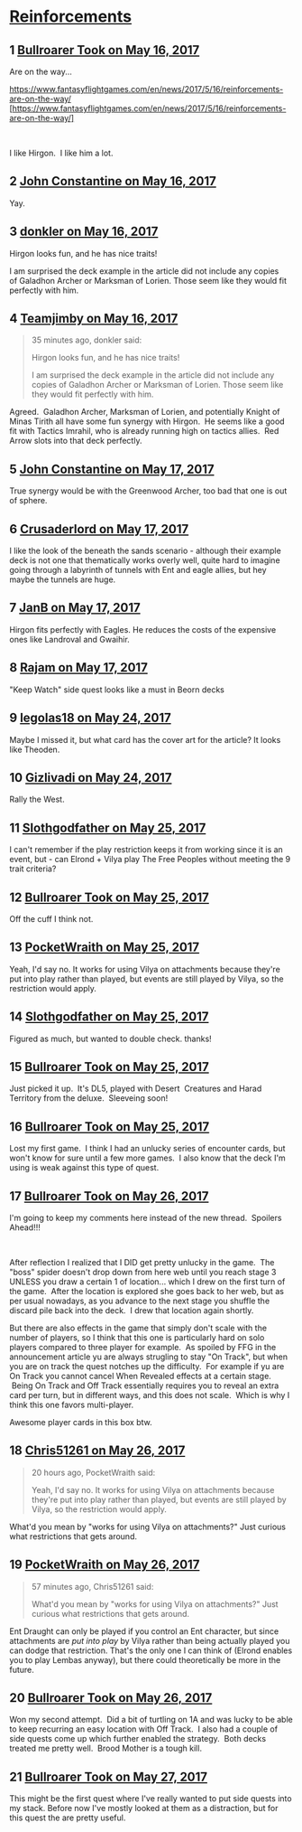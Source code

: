 # [Reinforcements](https://community.fantasyflightgames.com/topic/249906-reinforcements/)

## 1 [Bullroarer Took on May 16, 2017](https://community.fantasyflightgames.com/topic/249906-reinforcements/?do=findComment&comment=2789568)

Are on the way...

https://www.fantasyflightgames.com/en/news/2017/5/16/reinforcements-are-on-the-way/ [https://www.fantasyflightgames.com/en/news/2017/5/16/reinforcements-are-on-the-way/]

 

I like Hirgon.  I like him a lot.

## 2 [John Constantine on May 16, 2017](https://community.fantasyflightgames.com/topic/249906-reinforcements/?do=findComment&comment=2789650)

Yay.

## 3 [donkler on May 16, 2017](https://community.fantasyflightgames.com/topic/249906-reinforcements/?do=findComment&comment=2790237)

Hirgon looks fun, and he has nice traits! 

I am surprised the deck example in the article did not include any copies of Galadhon Archer or Marksman of Lorien. Those seem like they would fit perfectly with him.

## 4 [Teamjimby on May 16, 2017](https://community.fantasyflightgames.com/topic/249906-reinforcements/?do=findComment&comment=2790317)

> 35 minutes ago, donkler said:
> 
> Hirgon looks fun, and he has nice traits! 
> 
> I am surprised the deck example in the article did not include any copies of Galadhon Archer or Marksman of Lorien. Those seem like they would fit perfectly with him.

Agreed.  Galadhon Archer, Marksman of Lorien, and potentially Knight of Minas Tirith all have some fun synergy with Hirgon.  He seems like a good fit with Tactics Imrahil, who is already running high on tactics allies.  Red Arrow slots into that deck perfectly.

## 5 [John Constantine on May 17, 2017](https://community.fantasyflightgames.com/topic/249906-reinforcements/?do=findComment&comment=2790738)

True synergy would be with the Greenwood Archer, too bad that one is out of sphere.

## 6 [Crusaderlord on May 17, 2017](https://community.fantasyflightgames.com/topic/249906-reinforcements/?do=findComment&comment=2790969)

I like the look of the beneath the sands scenario - although their example deck is not one that thematically works overly well, quite hard to imagine going through a labyrinth of tunnels with Ent and eagle allies, but hey maybe the tunnels are huge.

## 7 [JanB on May 17, 2017](https://community.fantasyflightgames.com/topic/249906-reinforcements/?do=findComment&comment=2790971)

Hirgon fits perfectly with Eagles. He reduces the costs of the expensive ones like Landroval and Gwaihir.

## 8 [Rajam on May 17, 2017](https://community.fantasyflightgames.com/topic/249906-reinforcements/?do=findComment&comment=2792152)

"Keep Watch" side quest looks like a must in Beorn decks

## 9 [legolas18 on May 24, 2017](https://community.fantasyflightgames.com/topic/249906-reinforcements/?do=findComment&comment=2803209)

Maybe I missed it, but what card has the cover art for the article? It looks like Theoden.

## 10 [Gizlivadi on May 24, 2017](https://community.fantasyflightgames.com/topic/249906-reinforcements/?do=findComment&comment=2803215)

Rally the West.

## 11 [Slothgodfather on May 25, 2017](https://community.fantasyflightgames.com/topic/249906-reinforcements/?do=findComment&comment=2805964)

I can't remember if the play restriction keeps it from working since it is an event, but - can Elrond + Vilya play The Free Peoples without meeting the 9 trait criteria?

## 12 [Bullroarer Took on May 25, 2017](https://community.fantasyflightgames.com/topic/249906-reinforcements/?do=findComment&comment=2806017)

Off the cuff I think not.

## 13 [PocketWraith on May 25, 2017](https://community.fantasyflightgames.com/topic/249906-reinforcements/?do=findComment&comment=2806027)

Yeah, I'd say no. It works for using Vilya on attachments because they're put into play rather than played, but events are still played by Vilya, so the restriction would apply.

## 14 [Slothgodfather on May 25, 2017](https://community.fantasyflightgames.com/topic/249906-reinforcements/?do=findComment&comment=2806134)

Figured as much, but wanted to double check. thanks!

## 15 [Bullroarer Took on May 25, 2017](https://community.fantasyflightgames.com/topic/249906-reinforcements/?do=findComment&comment=2806240)

Just picked it up.  It's DL5, played with Desert  Creatures and Harad Territory from the deluxe.  Sleeveing soon!

## 16 [Bullroarer Took on May 25, 2017](https://community.fantasyflightgames.com/topic/249906-reinforcements/?do=findComment&comment=2806512)

Lost my first game.  I think I had an unlucky series of encounter cards, but won't know for sure until a few more games.  I also know that the deck I'm using is weak against this type of quest.

## 17 [Bullroarer Took on May 26, 2017](https://community.fantasyflightgames.com/topic/249906-reinforcements/?do=findComment&comment=2806769)

I'm going to keep my comments here instead of the new thread.  Spoilers Ahead!!!

 

After reflection I realized that I DID get pretty unlucky in the game.  The "boss" spider doesn't drop down from here web until you reach stage 3 UNLESS you draw a certain 1 of location... which I drew on the first turn of the game.  After the location is explored she goes back to her web, but as per usual nowadays, as you advance to the next stage you shuffle the discard pile back into the deck.  I drew that location again shortly.

But there are also effects in the game that simply don't scale with the number of players, so I think that this one is particularly hard on solo players compared to three player for example.  As spoiled by FFG in the announcement article yu are always strugling to stay "On Track", but when you are on track the quest notches up the difficulty.  For example if yu are On Track you cannot cancel When Revealed effects at a certain stage.  Being On Track and Off Track essentially requires you to reveal an extra card per turn, but in different ways, and this does not scale.  Which is why I think this one favors multi-player.

Awesome player cards in this box btw.

## 18 [Chris51261 on May 26, 2017](https://community.fantasyflightgames.com/topic/249906-reinforcements/?do=findComment&comment=2807384)

> 20 hours ago, PocketWraith said:
> 
> Yeah, I'd say no. It works for using Vilya on attachments because they're put into play rather than played, but events are still played by Vilya, so the restriction would apply.

What'd you mean by "works for using Vilya on attachments?" Just curious what restrictions that gets around.

## 19 [PocketWraith on May 26, 2017](https://community.fantasyflightgames.com/topic/249906-reinforcements/?do=findComment&comment=2807495)

> 57 minutes ago, Chris51261 said:
> 
> What'd you mean by "works for using Vilya on attachments?" Just curious what restrictions that gets around.

Ent Draught can only be played if you control an Ent character, but since attachments are *put into play* by Vilya rather than being actually played you can dodge that restriction. That's the only one I can think of (Elrond enables you to play Lembas anyway), but there could theoretically be more in the future.

## 20 [Bullroarer Took on May 26, 2017](https://community.fantasyflightgames.com/topic/249906-reinforcements/?do=findComment&comment=2808224)

Won my second attempt.  Did a bit of turtling on 1A and was lucky to be able to keep recurring an easy location with Off Track.  I also had a couple of side quests come up which further enabled the strategy.  Both decks treated me pretty well.  Brood Mother is a tough kill.

## 21 [Bullroarer Took on May 27, 2017](https://community.fantasyflightgames.com/topic/249906-reinforcements/?do=findComment&comment=2809203)

This might be the first quest where I've really wanted to put side quests into my stack. Before now I've mostly looked at them as a distraction, but for this quest the are pretty useful.

